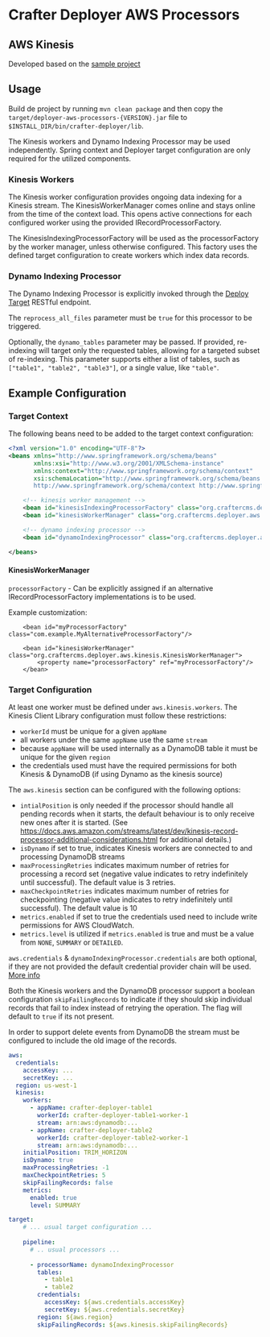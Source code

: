# Crafter Deployer AWS Processors

## AWS Kinesis

Developed based on the [sample project](https://github.com/aws/aws-sdk-java/tree/master/src/samples/AmazonKinesis)

## Usage

Build de project by running `mvn clean package` and then copy the `target/deployer-aws-processors-{VERSION}.jar` file to `$INSTALL_DIR/bin/crafter-deployer/lib`.

The Kinesis workers and Dynamo Indexing Processor may be used independently. Spring context and Deployer target configuration are only required for the utilized components.  

### Kinesis Workers

The Kinesis worker configuration provides ongoing data indexing for a Kinesis stream. The KinesisWorkerManager comes online and stays online from the time of the context load. This opens active connections for each configured worker using the provided IRecordProcessorFactory.

The KinesisIndexingProcessorFactory will be used as the processorFactory by the worker manager, unless otherwise configured. This factory uses the defined target configuration to create workers which index data records.

### Dynamo Indexing Processor

 The Dynamo Indexing Processor is explicitly invoked through the [Deploy Target](https://docs.craftercms.org/en/3.0/developers/projects/deployer/api/target-management/deploy-target.html) RESTful endpoint.

The `reprocess_all_files` parameter must be `true` for this processor to be triggered.

Optionally, the `dynamo_tables` parameter may be passed. If provided, re-indexing will target only the requested tables, allowing for a targeted subset of re-indexing. This parameter supports either a list of tables, such as `["table1", "table2", "table3"]`, or a single value, like `"table"`.

## Example Configuration

### Target Context

The following beans need to be added to the target context configuration:

```xml
<?xml version="1.0" encoding="UTF-8"?>
<beans xmlns="http://www.springframework.org/schema/beans"
       xmlns:xsi="http://www.w3.org/2001/XMLSchema-instance"
       xmlns:context="http://www.springframework.org/schema/context"
       xsi:schemaLocation="http://www.springframework.org/schema/beans http://www.springframework.org/schema/beans/spring-beans.xsd
       http://www.springframework.org/schema/context http://www.springframework.org/schema/context/spring-context.xsd">

    <!-- kinesis worker management -->
    <bean id="kinesisIndexingProcessorFactory" class="org.craftercms.deployer.aws.kinesis.KinesisIndexingProcessorFactory"/>
    <bean id="kinesisWorkerManager" class="org.craftercms.deployer.aws.kinesis.KinesisWorkerManager"/>

    <!-- dynamo indexing processor -->
    <bean id="dynamoIndexingProcessor" class="org.craftercms.deployer.aws.processor.DynamoIndexingProcessor" parent="deploymentProcessor"/>

</beans>
```

#### KinesisWorkerManager
`processorFactory` - Can be explicitly assigned if an alternative IRecordProcessorFactory implementations is to be used.

Example customization:  
```
    <bean id="myProcessorFactory" class="com.example.MyAlternativeProcessorFactory"/>
    
    <bean id="kinesisWorkerManager" class="org.craftercms.deployer.aws.kinesis.KinesisWorkerManager">
    	<property name="processorFactory" ref="myProcessorFactory"/>
    </bean>
```

### Target Configuration

At least one worker must be defined under `aws.kinesis.workers`. The Kinesis Client Library configuration must follow these restrictions:
- `workerId` must be unique for a given `appName`
- all workers under the same `appName` use the same `stream`
- because `appName` will be used internally as a DynamoDB table it must be unique for the given `region`
- the credentials used must have the required permissions for both Kinesis & DynamoDB (if using Dynamo as the kinesis source)

The `aws.kinesis` section can be configured with the following options:
- `intialPosition` is only needed if the processor should handle all pending records when it starts, the default behaviour is to only receive new ones after it is started. (See https://docs.aws.amazon.com/streams/latest/dev/kinesis-record-processor-additional-considerations.html for additional details.)
- `isDynamo` if set to true, indicates Kinesis workers are connected to and processing DynamoDB streams
- `maxProcessingRetries` indicates maximum number of retries for processing a record set (negative value indicates to retry indefinitely until successful). The default value is 3 retries.
- `maxCheckpointRetries` indicates maximum number of retries for checkpointing (negative value indicates to retry indefinitely until successful). The default value is 10
- `metrics.enabled` if set to true the credentials used need to include write permissions for AWS CloudWatch.
- `metrics.level` is utilized if `metrics.enabled` is true and must be a value from `NONE`, `SUMMARY` or `DETAILED`.

`aws.credentials` & `dynamoIndexingProcessor.credentials` are both optional, if they are not provided the default
credential provider chain will be used. [More info](https://docs.aws.amazon.com/sdk-for-java/v1/developer-guide/credentials.html)

Both the Kinesis workers and the DynamoDB processor support a boolean configuration `skipFailingRecords` to indicate if they should skip individual records that fail to index instead of retrying the operation. The flag will default to `true` if its not present.

In order to support delete events from DynamoDB the stream must be configured to include the old image of the records.

```yaml
aws:
  credentials:
    accessKey: ...
    secretKey: ...
  region: us-west-1
  kinesis:
    workers:
      - appName: crafter-deployer-table1
        workerId: crafter-deployer-table1-worker-1
        stream: arn:aws:dynamodb:...
      - appName: crafter-deployer-table2
        workerId: crafter-deployer-table2-worker-1
        stream: arn:aws:dynamodb:...
    initialPosition: TRIM_HORIZON
    isDynamo: true
    maxProcessingRetries: -1
    maxCheckpointRetries: 5
    skipFailingRecords: false
    metrics:
      enabled: true
      level: SUMMARY

target:
    # ... usual target configuration ...
    
    pipeline:
      # .. usual processors ...
      
      - processorName: dynamoIndexingProcessor
        tables:
          - table1
          - table2
        credentials:
          accessKey: ${aws.credentials.accessKey}
          secretKey: ${aws.credentials.secretKey}
        region: ${aws.region}
        skipFailingRecords: ${aws.kinesis.skipFailingRecords}
```
